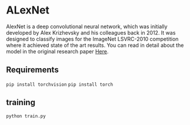 # ALexNet

AlexNet is a deep convolutional neural network, which was initially developed by Alex Krizhevsky and his colleagues back in 2012. It was designed to classify images for the ImageNet LSVRC-2010 competition where it achieved state of the art results. You can read in detail about the model in the original research paper [Here](https://proceedings.neurips.cc/paper/2012/file/c399862d3b9d6b76c8436e924a68c45b-Paper.pdf).


## Requirements 
`pip install torchvision`
`pip install torch`

## training 

`python train.py`

